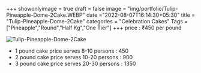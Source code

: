 +++
showonlyimage = true
draft = false
image = "img/portfolio/Tulip-Pineapple-Dome-2Cake.WEBP"
date ="2022-08-07T16:14:30+05:30"
title = "Tulip-Pineapple-Dome-2Cake"
categories = "Celebration Cakes"
Tags = ["Pineapple","Round","Half Kg","One Tier"]
+++
price : ₹450 per pound
<!--more-->
![Tulip-Pineapple-Dome-2Cake](/img/portfolio/Tulip-Pineapple-Dome-2Cake.WEBP)
* 1 pound cake price serves 8-10 persons : 450
* 2 pound cake price serves 10-20 persons : 900
* 3 pound cake price serves 20-30 persons : 1350

